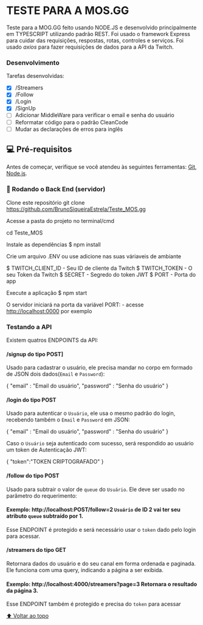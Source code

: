 # TESTE PARA A MOS.GG

<!---Esses são exemplos. Veja https://shields.io para outras pessoas ou para personalizar este conjunto de escudos. Você pode querer incluir dependências, status do projeto e informações de licença aqui--->

Teste para a MOG.GG feito usando NODE.JS e desenvolvido principalmente em TYPESCRIPT utilizando padrão REST. Foi usado o framework Express para cuidar das requisições, respostas, rotas, controles e serviços. Foi usado <i> axios </i> para fazer requisições de dados para a API da Twitch.


### Desenvolvimento

Tarefas desenvolvidas:

- [x] /Streamers
- [x] /Follow
- [x] /Login
- [x] /SignUp
- [ ] Adicionar MiddleWare para verificar o email e senha do usuário
- [ ] Reformatar código para o padrão CleanCode
- [ ] Mudar as declarações de erros para inglês

## 💻 Pré-requisitos

Antes de começar, verifique se você atendeu às seguintes ferramentas:
[Git](https://git-scm.com), [Node.js](https://nodejs.org/en/).

### 🎲 Rodando o Back End (servidor)

Clone este repositório
git clone <https://github.com/BrunoSiqueiraEstrela/Teste_MOS.gg>

Acesse a pasta do projeto no terminal/cmd

cd Teste_MOS

Instale as dependências
$ npm install

Crie um arquivo .ENV ou use adicione nas suas váriaveis de ambiante

$ TWITCH_CLIENT_ID - Seu ID de cliente da Twitch
$ TWITCH_TOKEN - O seu Token da Twitch
$ SECRET - Segredo do token JWT
$ PORT -  Porta do app

Execute a aplicação
$ npm start

 O servidor iniciará na porta da variável  PORT: - acesse <http://localhost:0000> por exemplo

### Testando a API

Existem quatros ENDPOINTS da API:

#### /signup do tipo POST]
Usado para cadastrar o usuário, ele precisa mandar no corpo em formado de JSON dois dados(`Email` e `Password`):

{ 
  "email" : "Email do usuário",
  "password" : "Senha do usuário"
}

#### /login do tipo POST
Usado para autenticar o `Usuário`, ele usa o mesmo padrão do login, recebendo também o `Email` e `Password` em JSON:

{ 
  "email" : "Email do usuário",
  "password" : "Senha do usuário"
}

Caso o `Usuário` seja autenticado com sucesso, será respondido ao usuário um token de Autenticação JWT:

{
"token":"TOKEN CRIPTOGRAFADO"
}

#### /follow do tipo POST 

Usado para subtrair o valor de `queue` do `Usuário`. Ele deve ser usado no parâmetro do requerimento:

#### Exemplo: http://localhost:POST/follow=2 `Usuário` de ID 2 vai ter seu atributo `queue` subtraído  por 1.

Esse ENDPOINT é protegido e será necessário usar o `token` dado pelo login para acessar. 


#### /streamers do tipo GET

Retornara dados do usuário e do seu canal em forma ordenada e paginada. Ele funciona com uma query, indicando a página a ser exibida.

#### Exemplo: http://localhost:4000/streamers?page=3 Retornara o resultado da página 3.

Esse ENDPOINT também é protegido e precisa do `token` para acessar

[⬆ Voltar ao topo](#Teste_MOS.gg)<br>
